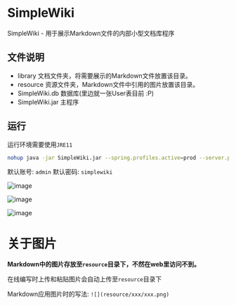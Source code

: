 # SimpleWiki

SimpleWiki - 用于展示Markdown文件的内部小型文档库程序

## 文件说明

* library 文档文件夹，将需要展示的Markdown文件放置该目录。
* resource 资源文件夹，Markdown文件中引用的图片放置该目录。
* SimpleWiki.db 数据库(里边就一张User表目前 :P)
* SimpleWiki.jar 主程序

## 运行

运行环境需要使用`JRE11`

```bash
nohup java -jar SimpleWiki.jar --spring.profiles.active=prod --server.port=8081 --simplewiki.title=SimpleWiki &
```

默认账号: `admin`
默认密码: `simplewiki`

![image](https://user-images.githubusercontent.com/30547741/189382967-355e2fe3-1267-4d72-b43a-b9813ed5e96c.png)

![image](https://user-images.githubusercontent.com/30547741/189383591-b6feda11-b128-4ef0-a99a-583d850b205a.png)

![image](https://user-images.githubusercontent.com/30547741/189383665-98c6dd8a-b599-4e2c-ba1d-24ca698f011d.png)

# 关于图片

**Markdown中的图片存放至`resource`目录下，不然在web里访问不到。**

在线编写时上传和粘贴图片会自动上传至`resource`目录下

Markdown应用图片时的写法: `![](resource/xxx/xxx.png)`
